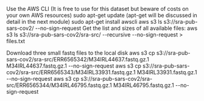 Use the AWS CLI (It is free to use for this dataset but beware of costs on your own AWS resources)
sudo apt-get update  (apt-get will be discussed in detail in the next module)
sudo apt-get install awscli
aws s3 ls s3://sra-pub-sars-cov2/ --no-sign-request
Get the list and sizes of all available files:
aws s3 ls s3://sra-pub-sars-cov2/sra-src/ --recursive --no-sign-request > files.txt

Download three small fastq files to the local disk
aws s3 cp s3://sra-pub-sars-cov2/sra-src/ERR6565342/M34IRL44637.fastq.gz.1 M34IRL44637.fastq.gz.1 --no-sign-request
aws s3 cp s3://sra-pub-sars-cov2/sra-src/ERR6565343/M34IRL33931.fastq.gz.1 M34IRL33931.fastq.gz.1 --no-sign-request
aws s3 cp s3://sra-pub-sars-cov2/sra-src/ERR6565344/M34IRL46795.fastq.gz.1 M34IRL46795.fastq.gz.1 --no-sign-request




